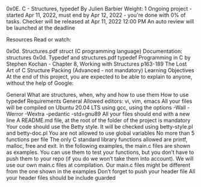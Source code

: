 
0x0E. C - Structures, typedef
 By Julien Barbier
 Weight: 1
 Ongoing project - started Apr 11, 2022, must end by Apr 12, 2022 - you're done with 0% of tasks.
 Checker will be released at Apr 11, 2022 12:00 PM
 An auto review will be launched at the deadline

Resources
Read or watch:

0x0d. Structures.pdf
struct (C programming language)
Documentation: structures
0x0d. Typedef and structures.pdf
typedef
Programming in C by Stephen Kochan - Chapter 8, Working with Structures p163-189
The Lost Art of C Structure Packing (Advanced - not mandatory)
Learning Objectives
At the end of this project, you are expected to be able to explain to anyone, without the help of Google:

General
What are structures, when, why and how to use them
How to use typedef
Requirements
General
Allowed editors: vi, vim, emacs
All your files will be compiled on Ubuntu 20.04 LTS using gcc, using the options -Wall -Werror -Wextra -pedantic -std=gnu89
All your files should end with a new line
A README.md file, at the root of the folder of the project is mandatory
Your code should use the Betty style. It will be checked using betty-style.pl and betty-doc.pl
You are not allowed to use global variables
No more than 5 functions per file
The only C standard library functions allowed are printf, malloc, free and exit.
In the following examples, the main.c files are shown as examples. You can use them to test
 your functions, but you don’t have to push them to your repo (if you do we won’t take them into account).
 We will use our own main.c files at compilation. Our main.c files might be different from the one shown in the examples
Don’t forget to push your header file
All your header files should be include guarded
